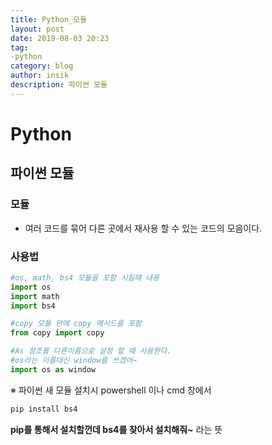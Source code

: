 ```yaml
---
title: Python_모듈
layout: post
date: 2019-08-03 20:23
tag:
-python
category: blog
author: insik
description: 파이썬 모듈
---
```


# Python

## 파이썬 모듈

### 모듈

- 여러 코드를 묶어 다른 곳에서 재사용 할 수 있는 코드의 모음이다.



### 사용법

```python
#os, math, bs4 모듈을 포함 시킬때 내용
import os
import math
import bs4

#copy 모듈 안에 copy 메서드를 포함
from copy import copy

#As 참조를 다른이름으로 설정 할 때 사용한다.
#os라는 이름대신 window를 쓰겠어~
import os as window
```







※ 파이썬 새 모듈 설치시 powershell 이나 cmd 창에서

```powershell
pip install bs4
```

**pip를 통해서 설치할껀데 bs4를 찾아서 설치해줘~** 라는 뜻

